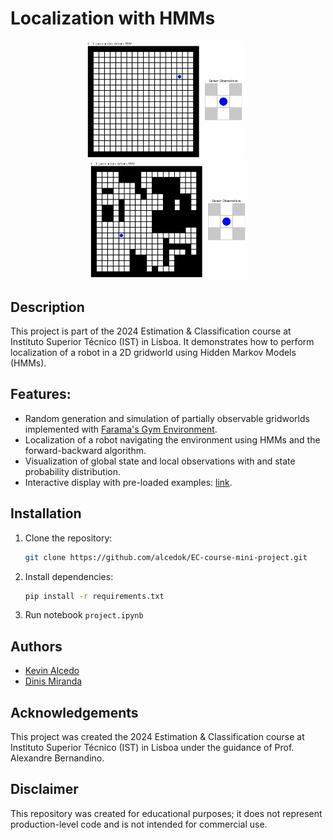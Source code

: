 
# Localization with HMMs

<p align="center">
  <img src="figures/grid-N20_obstacles-0.0_maxsteps-100.gif" width=300 style="display: inline-block; margin-right: 10px; max-width: 50%; height: auto;">
  <img src="figures/grid-N20_obstacles-0.3_maxsteps-100.gif" width=300 style="display: inline-block; max-width: 50%; height: auto;">
</p>


## Description

This project is part of the 2024 Estimation & Classification course at Instituto Superior Técnico (IST) in Lisboa. It demonstrates how to perform localization of a robot in a 2D gridworld using Hidden Markov Models (HMMs). 

## Features:
- Random generation and simulation of partially observable gridworlds implemented with [Farama's Gym Environment](https://gymnasium.farama.org/).
- Localization of a robot navigating the environment using HMMs and the forward-backward algorithm.
- Visualization of global state and local observations with and state probability distribution.
- Interactive display with pre-loaded examples: [link](https://alcedok.github.io/EC-course-mini-project/).

## Installation
1. Clone the repository:

   ```bash
   git clone https://github.com/alcedok/EC-course-mini-project.git
   ```
2. Install dependencies:
    ```bash
    pip install -r requirements.txt
    ```
3. Run notebook `project.ipynb`

## Authors
- [Kevin Alcedo](kevin.alcedo@tecnico.ulisboa.pt) 
- [Dinis Miranda](dinis.miranda@tecnico.ulisboa.pt)

## Acknowledgements 
This project was created the 2024 Estimation & Classification course at Instituto Superior Técnico (IST) in Lisboa under the guidance of Prof. Alexandre Bernandino.

## Disclaimer 
This repository was created for educational purposes; it does not represent production-level code and is not intended for commercial use.